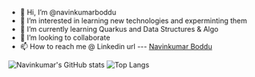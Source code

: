 - 👋 Hi, I’m @navinkumarboddu
- 👀 I’m interested in learning new technologies and experminting them
- 🌱 I’m currently learning Quarkus and Data Structures & Algo
- 💞️ I’m looking to collaborate
- 📫 How to reach me @ Linkedin url --- [Navinkumar Boddu](https://in.linkedin.com/in/navinkumarboddu)

<!---
navinkumarboddu/navinkumarboddu is a ✨ special ✨ repository because its `README.md` (this file) appears on your GitHub profile.
You can click the Preview link to take a look at your changes.
--->

![Navinkumar's GitHub stats](https://github-readme-stats-sigma-five.vercel.app/api?username=navinkumarboddu&show_icons=true&theme=vue)
![Top Langs](https://github-readme-stats-sigma-five.vercel.app/api/top-langs/?username=navinkumarboddu&layout=compact)
